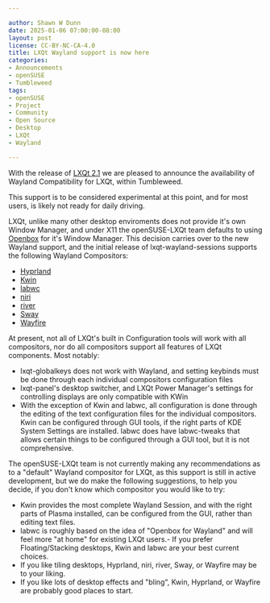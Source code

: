 ```yaml
---

author: Shawn W Dunn
date: 2025-01-06 07:00:00-08:00
layout: post
license: CC-BY-NC-CA-4.0
title: LXQt Wayland support is now here
categories:
- Announcements
- openSUSE
- Tumbleweed
tags:
- openSUSE
- Project
- Community
- Open Source
- Desktop
- LXQt
- Wayland

---
```

With the release of [LXQt 2.1](https://lxqt-project.org/release/2024/11/05/release-lxqt-2-1-0/) we are pleased to announce the availability of Wayland Compatibility for LXQt, within Tumbleweed.

This support is to be considered experimental at this point, and for most users, is likely not ready for daily driving.

LXQt, unlike many other desktop enviroments does not provide it's own Window Manager, and under X11 the openSUSE-LXQt team defaults to using [Openbox](https://openbox.org/) for it's Window Manager.  This decision carries over to the new Wayland support, and the initial release of lxqt-wayland-sessions supports the following Wayland Compositors:

- [Hyprland](https://hyprland.org)
- [Kwin](https://invent.kde.org/plasma/kwin)
- [labwc](https://labwc.github.io)
- [niri](https://github.com/YaLTeR/niri)
- [river](https://isaacfreund.com/software/river)
- [Sway](https://swaywm.org)
- [Wayfire](https://wayfire.org)

At present, not all of LXQt's built in Configuration tools will work with all compositors, nor do all compositors support all features of LXQt components.  Most notably:

- lxqt-globalkeys does not work with Wayland, and setting keybinds must be done through each individual compositors configuration files
- lxqt-panel's desktop switcher, and LXQt Power Manager's settings for controlling displays are only compatible with KWin
- With the exception of Kwin and labwc, all configuration is done through the editing of the text configuration files for the individual compositors.  Kwin can be configured through GUI tools, if the right parts of KDE System Settings are installed.  labwc does have labwc-tweaks that allows certain things to be configured through a GUI tool, but it is not comprehensive.

The openSUSE-LXQt team is not currently making any recommendations as to a "default" Wayland compositor for LXQt, as this support is still in active development, but we do make the following suggestions, to help you decide, if you don't know which compositor you would like to try:

- Kwin provides the most complete Wayland Session, and with the right parts of Plasma installed, can be configured from the GUI, rather than editing text files.
- labwc is roughly based on the idea of "Openbox for Wayland" and will feel more "at home" for existing LXQt users.- If you prefer Floating/Stacking desktops, Kwin and labwc are your best current choices.
- If you like tiling desktops, Hyprland, niri, river, Sway, or Wayfire may be to your liking.
- If you like lots of desktop effects and "bling", Kwin, Hyprland, or Wayfire are probably good places to start.
